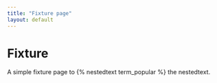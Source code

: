 ```yaml
---
title: "Fixture page"
layout: default
---
```


# Fixture

A simple fixture page to {% nestedtext term_popular %} the nestedtext.
